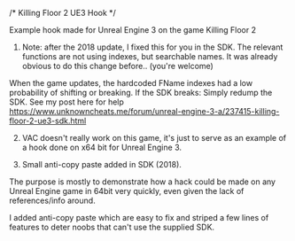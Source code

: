 /*
Killing Floor 2 UE3 Hook
*/

Example hook made for Unreal Engine 3 on the game Killing Floor 2

1) Note: after the 2018 update, I fixed this for you in the SDK. The relevant functions are not using indexes, but searchable names. It was already obvious to do this change before.. (you're welcome)

When the game updates, the hardcoded FName indexes had a low probability of shifting or breaking. If the SDK breaks: Simply redump the SDK. See my post here for help https://www.unknowncheats.me/forum/unreal-engine-3-a/237415-killing-floor-2-ue3-sdk.html

2) VAC doesn't really work on this game, it's just to serve as an example of a hook done on x64 bit for Unreal Engine 3.

3) Small anti-copy paste added in SDK (2018).

The purpose is mostly to demonstrate how a hack could be made on any Unreal Engine game in 64bit very quickly, even given the lack of references/info around. 

I added anti-copy paste which are easy to fix and striped a few lines of features to deter noobs that can't use the supplied SDK.
